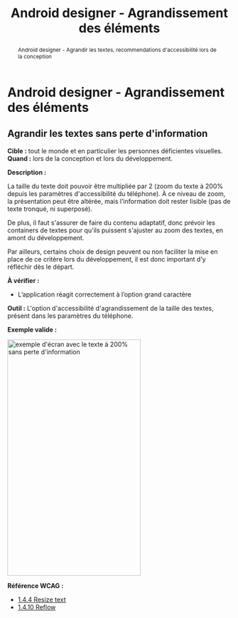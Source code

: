 ﻿---
title: "Android designer - Agrandissement des éléments"
abstract: "Android designer - Agrandir les textes, recommendations d'accessibilité lors de la conception"
---

# Android designer - Agrandissement des éléments

## Agrandir les textes sans perte d'information

**Cible&nbsp;:** tout le monde et en particulier les personnes déficientes visuelles.  
**Quand&nbsp;:** lors de la conception et lors du développement.

**Description&nbsp;:** 

La taille du texte doit pouvoir être multipliée par 2 (zoom du texte à 200% depuis les paramètres d'accessibilité du téléphone). À ce niveau de zoom, la présentation peut être altérée, mais l’information doit rester lisible (pas de texte tronqué, ni superposé).

De plus, il faut s'assurer de faire du contenu adaptatif, donc prévoir les containers de textes pour qu'ils puissent s'ajuster au zoom des textes, en amont du développement.

Par ailleurs, certains choix de design peuvent ou non faciliter la mise en place de ce critère lors du développement, il est donc important d’y réfléchir dès le départ.

**À vérifier&nbsp;:**

- L’application réagit correctement à l’option grand caractère

**Outil&nbsp;:**
L'option d'accessibilité d'agrandissement de la taille des textes, présent dans les paramètres du téléphone.


**Exemple valide&nbsp;:**  

<img src="../../../images/agrandissement.jpg" alt="exemple d'écran avec le texte à 200% sans perte d'information" width="300" height="530">


**Référence <abbr>WCAG</abbr>&nbsp;:**  
- <a lang="en" href="https://www.w3.org/TR/WCAG21/#resize-text">1.4.4 Resize text</a>
- <a lang="en" href="https://www.w3.org/TR/WCAG21/#reflow">1.4.10 Reflow</a>

